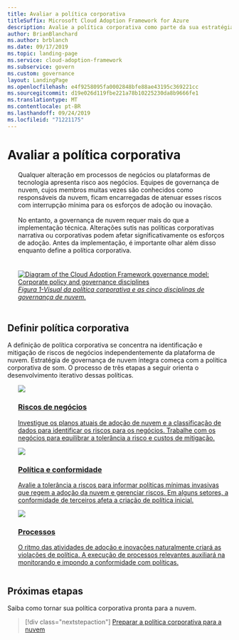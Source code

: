 ```yaml
---
title: Avaliar a política corporativa
titleSuffix: Microsoft Cloud Adoption Framework for Azure
description: Avalie a política corporativa como parte da sua estratégia de governança de nuvem.
author: BrianBlanchard
ms.author: brblanch
ms.date: 09/17/2019
ms.topic: landing-page
ms.service: cloud-adoption-framework
ms.subservice: govern
ms.custom: governance
layout: LandingPage
ms.openlocfilehash: e4f9258095fa0002848bfe88ae43195c369221cc
ms.sourcegitcommit: d19e026d119fbe221a78b10225230da8b9666fe1
ms.translationtype: MT
ms.contentlocale: pt-BR
ms.lasthandoff: 09/24/2019
ms.locfileid: "71221175"
---
```

# <a name="evaluate-corporate-policy"></a>Avaliar a política corporativa

<!-- markdownlint-disable MD033 -->

<ul class="panelContent cardsI">
<li style="display: flex; flex-direction: column;">
    <div class="cardSize">
        <div class="cardPadding" style="padding-bottom:10px;">
            <div class="card" style="padding-bottom:10px;">
                <div class="cardText" style="padding-left:0px;">
Qualquer alteração em processos de negócios ou plataformas de tecnologia apresenta risco aos negócios. Equipes de governança de nuvem, cujos membros muitas vezes são conhecidos como responsáveis da nuvem, ficam encarregadas de atenuar esses riscos com interrupção mínima para os esforços de adoção ou inovação.<br/><br/>No entanto, a governança de nuvem requer mais do que a implementação técnica. Alterações sutis nas políticas corporativas narrativa ou corporativas podem afetar significativamente os esforços de adoção. Antes da implementação, é importante olhar além disso enquanto define a política corporativa.<br/><br/>
                </div>
            </div>
        </div>
    </div>
</li>
<li style="display: flex; flex-direction: column;">
    <a href="../_images/operational-transformation-govern-highres.png" style="display: flex; flex-direction: column; flex: 1 0 auto;">
        <div class="cardSize">
            <div class="cardPadding" style="padding-bottom:10px;">
                <div class="card" style="padding-bottom:10px;">
                    <div class="cardText" style="padding-left:0px;">
<img src="../_images/operational-transformation-govern-highres.png" alt="Diagram of the Cloud Adoption Framework governance model: Corporate policy and governance disciplines">
<br/>
<i>Figura 1-Visual da política corporativa e as cinco disciplinas de governança de nuvem.</i>
                    </div>
                </div>
            </div>
        </div>
    </a>
</li>
</ul>

<!-- markdownlint-enable MD033 -->

## <a name="define-corporate-policy"></a>Definir política corporativa

A definição de política corporativa se concentra na identificação e mitigação de riscos de negócios independentemente da plataforma de nuvem. Estratégia de governança de nuvem íntegra começa com a política corporativa de som. O processo de três etapas a seguir orienta o desenvolvimento iterativo dessas políticas.

<!-- markdownlint-disable MD033 -->

<ul class="panelContent cardsF">
<li style="display: flex; flex-direction: column;">
    <a href="./policy-compliance/business-risk.md" style="display: flex; flex-direction: column; flex: 1 0 auto;">
        <div class="cardSize" style="flex: 1 0 auto; display: flex;">
            <div class="cardPadding" style="display: flex;">
                <div class="card">
                    <div class="cardImageOuter">
                        <div class="cardImage">
                            <img src="../_images/govern/business-risk.png" class="x-hidden-focus"/>
                        </div>
                    </div>
                    <div class="cardText">
                        <h3>Riscos de negócios</h3>
                        <p>Investigue os planos atuais de adoção de nuvem e a classificação de dados para identificar os riscos para os negócios. Trabalhe com os negócios para equilibrar a tolerância a risco e custos de mitigação.</p>
                    </div>
                </div>
            </div>
        </div>
    </a>
</li>
<li style="display: flex; flex-direction: column;">
    <a href="./policy-compliance/policy-definition.md" style="display: flex; flex-direction: column; flex: 1 0 auto;">
        <div class="cardSize" style="flex: 1 0 auto; display: flex;">
            <div class="cardPadding" style="display: flex;">
                <div class="card">
                    <div class="cardImageOuter">
                        <div class="cardImage">
                            <img src="../_images/govern/corporate-policy.png" class="x-hidden-focus"/>
                        </div>
                    </div>
                    <div class="cardText">
                        <h3>Política e conformidade</h3>
                        <p>Avalie a tolerância a riscos para informar políticas mínimas invasivas que regem a adoção da nuvem e gerenciar riscos. Em alguns setores, a conformidade de terceiros afeta a criação de política inicial.</p>
                    </div>
                </div>
            </div>
        </div>
    </a>
</li>
<li style="display: flex; flex-direction: column;">
    <a href="./policy-compliance/processes.md" style="display: flex; flex-direction: column; flex: 1 0 auto;">
        <div class="cardSize" style="flex: 1 0 auto; display: flex;">
            <div class="cardPadding" style="display: flex;">
                <div class="card">
                    <div class="cardImageOuter">
                        <div class="cardImage">
                            <img src="../_images/govern/enforcement.png" class="x-hidden-focus"/>
                        </div>
                    </div>
                    <div class="cardText">
                        <h3>Processos</h3>
                        <p>O ritmo das atividades de adoção e inovações naturalmente criará as violações de política. A execução de processos relevantes auxiliará na monitorando e impondo a conformidade com políticas.</p>
                    </div>
                </div>
            </div>
        </div>
    </a>
</li>
</ul>

<!-- markdownlint-enable MD033 -->

## <a name="next-steps"></a>Próximas etapas

Saiba como tornar sua política corporativa pronta para a nuvem.

> [!div class="nextstepaction"]
> [Preparar a política corporativa para a nuvem](./policy-compliance/index.md)
